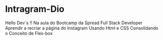 # Intragram-Dio
Hello Dev´s !!
Na aula do Bootcamp da Spread Full Stack Developer
Aprendir a recriar a página do Instagram 
Usando Html e CSS
Consolidando o Conceito de Flex-box
